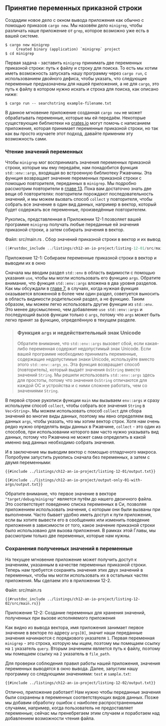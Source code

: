 ## Принятие переменных приказной строки

Создадим новое дело с окном вывода приложения как обычно с помощью приказов `cargo new`. Мы назовём дело `minigrep`, чтобы различать наше приложение от `grep`, которое возможно уже есть в вашей системе.

```console
$ cargo new minigrep
     Created binary (application) `minigrep` project
$ cd minigrep
```

Первая задача - заставить `minigrep` принимать две переменных приказной строки: путь к файлу и строку для поиска. То есть мы хотим иметь возможность запускать нашу программу через `cargo run`, с использованием двойного дефиса, чтобы указать, что следующие переменные предназначены для нашей приложения, а не для `cargo`, это путь к файлу в котором нужно искать и строка для поиска, как описано ниже:

```console
$ cargo run -- searchstring example-filename.txt
```

В данное мгновение приложение созданная `cargo new` не может обрабатывать переменные, которые мы ей передаём. Некоторые существующие библиотеки на [crates.io](https://crates.io/) могут помочь с написанием приложения, которая принимает переменные приказной строки, но так как вы просто изучаете этот подход, давайте применим эту возможность сами.

### Чтение значений переменных

Чтобы `minigrep` мог воспринимать значения переменных приказной строки, которые мы ему передаём, нам понадобится функция `std::env::args`, входящая во встроенную библиотеку Ржавчины. Эта функция возвращает значение переменных приказной строки с помощью повторителя, переданных в `minigrep`. Мы подробно рассмотрим повторители в [главе 13]<!-- ignore -->. Пока вам достаточно знать две вещи об повторителях: повторители порождают последовательность значений, и мы можем вызвать способ `collect` у повторителя, чтобы собрать все значение в один вид данных, например в вектор, который будет содержать все переменные, произведённые повторителем.

Рукопись, представленная в Приложении 12-1 позволяет вашей программе `minigrep` получать любые переданные ей значения приказной строки, а затем собирать значения в вектор.

<span class="filename">Файл: src/main.rs . Сбор значений приказной строки в вектор и их вывод </span>

```rust
{{#rustdoc_include ../listings/ch12-an-io-project/listing-12-01/src/main.rs}}
```

<span class="caption">Приложение 12-1: Собираем переменные приказной строки в вектор и выводим их в окно</span>

Сначала мы вводим раздел `std::env` в область видимости с помощью указания `use`, чтобы мы могли использовать его функцию `args`. Обратите внимание, что функция `std::env::args` вложена в два уровня разделов. Как мы обсуждали в [главе 7]<!-- ignore -->, в случаях, когда нужная функция оказывается вложенной в более чем один раздел, советуется выносить в область видимости родительский раздел, а не функцию. Таким образом, мы можем легко использовать другие функции из `std::env`. Это менее двусмысленно, чем добавление `use std::env::args` и последующий вызов функции только с `args`, потому что `args` может быть легко принят за функцию, определённую в текущем разделе.

> ### Функция `args` и недействительный знак Unicode
> Обратите внимание, что `std::env::args` вызовет сбой, если какая-либо переменная содержит недопустимый знак Unicode. Если вашей программе необходимо принимать переменные, содержащие недопустимые знаки Unicode, используйте вместо этого `std::env::args_os`. Эта функция возвращает способ (повторитель), который выдаёт значения `OsString` вместо значений `String`. Мы решили использовать `std::env::args` здесь для простоты, потому что значения `OsString` отличаются для каждой ОС и устройства и с ними сложнее работать, чем со значениями `String`.

В первой строке рукописи функции `main` мы вызываем `env::args` и сразу используем способ `collect`, чтобы собрать все значения `String` в `Vec<String>`. Мы можем использовать способ `collect` для сбора значений во многие виды данных, поэтому мы явно определяем вид данных `args`, чтобы указать, что мы хотим вектор строк. Хотя нам очень редко нужно определять виды данных в Ржавчине, `collect` - это один из способов, при использовании которого вам часто нужно указывать вид данных, потому что Ржавчина не может сама определить в какой именно вид данных необходимо собрать значения.

И в заключение мы выводим вектор с помощью отладочного макроса. Попробуем запустить рукопись сначала без переменных, а затем с двумя переменными:

```console
{{#include ../listings/ch12-an-io-project/listing-12-01/output.txt}}
```

```console
{{#include ../listings/ch12-an-io-project/output-only-01-with-args/output.txt}}
```

Обратите внимание, что первое значение в векторе `"target/debug/minigrep"` является путём до нашего двоичного файла. Это соответствует поведению списка переменных в Си, позволяя приложением использовать значения, с которым они были вызваны при выполнении. Часто бывает удобно иметь доступ к пути приложения, если вы хотите вывести его в сообщениях или изменить поведение приложения в зависимости от того, какое значение приказной строки было использовано для вызова приложения. В рамках этой Главы, мы рассмотрим только две переменных, которые нам нужны.

### Сохранения полученных значений в переменные

На текущее мгновение приложение может получить доступ к значениям, указанным в качестве переменных приказной строки. Теперь нам требуется сохранять значения этих двух значений в переменных, чтобы мы могли использовать их в остальных частях приложения. Мы сделаем это в приложении 12-2.

<span class="filename">Файл: src/main.rs</span>

```rust,should_panic,noplayground
{{#rustdoc_include ../listings/ch12-an-io-project/listing-12-02/src/main.rs}}
```

<span class="caption">Приложение 12-2: Создание переменных для хранения значений, полученных при вызове исполняемого приложения</span>

Как видно из вывода вектора, имя приложения занимает первое значение в векторе по адресу `args[0]`, значит наши переданные значения начинаются с порядкового указателя `1`. Первая переменная `minigrep` - это строка, которую мы ищем, поэтому мы помещаем ссылку на `1` указатель `query`. Вторым значением является путь к файлу, поэтому мы помещаем ссылку на `2` указатель в `file_path`.

Для проверки соблюдения правил работы нашей приложения, значения переменных выводятся в окно вывода. Далее, запустим нашу программу со следующими значениями: `test` и `sample.txt`:

```console
{{#include ../listings/ch12-an-io-project/listing-12-02/output.txt}}
```

Отлично, приложение работает! Нам нужно чтобы переданные значения были сохранены в переменных соответствующих видов данных. Позже мы добавим обработку ошибок с наиболее распространенными случаями, например, когда пользователь не предоставляет переменные; сейчас мы пренебрегаем этим случаем и поработаем над добавлением возможности чтения файла.


[главе 13]: ch13-00-functional-features.html
[главе 7]: ch07-04-bringing-paths-into-scope-with-the-use-keyword.html#creating-idiomatic-use-paths